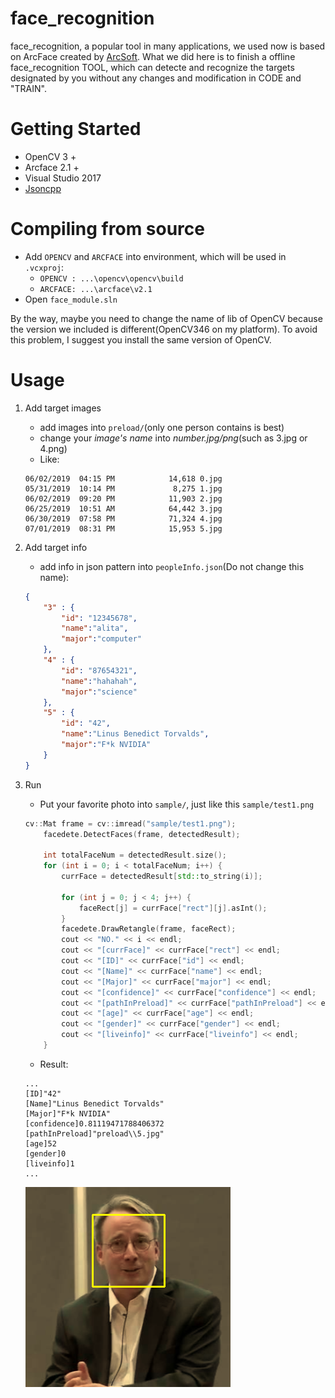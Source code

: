 # face_recognition
face_recognition, a popular tool in many applications, we used now is based on ArcFace created by [ArcSoft](https://www.arcsoft.com.cn/).  What we did here is to finish a offline face_recognition TOOL, which can detecte and recognize the targets designated by you without any changes and modification in CODE and "TRAIN". 

# Getting Started
- OpenCV 3 +
- Arcface 2.1 +
- Visual Studio 2017
- [Jsoncpp](https://github.com/open-source-parsers/jsoncpp)

# Compiling from source
- Add `OPENCV` and `ARCFACE` into environment, which will be used in `.vcxproj`:
  - `OPENCV : ...\opencv\opencv\build`
  - `ARCFACE: ...\arcface\v2.1`
- Open `face_module.sln`

By the way, maybe you need to change the name of lib of OpenCV because the version we included is different(OpenCV346 on my platform). To avoid this problem, I suggest you install the same version of OpenCV.

# Usage
1. Add target images
    - add images into `preload/`(only one person contains is best)
    - change your *image's name* into *number.jpg/png*(such as 3.jpg or 4.png)
    - Like:
    ```
    06/02/2019  04:15 PM            14,618 0.jpg
    05/31/2019  10:14 PM             8,275 1.jpg
    06/02/2019  09:20 PM            11,903 2.jpg
    06/25/2019  10:51 AM            64,442 3.jpg
    06/30/2019  07:58 PM            71,324 4.jpg
    07/01/2019  08:31 PM            15,953 5.jpg
    ```
2. Add target info
    -  add info in json pattern into `peopleInfo.json`(Do not change this name):
    ``` Json
    {
        "3" : {
            "id": "12345678",
            "name":"alita",
            "major":"computer"
        },
        "4" : {
            "id": "87654321",
            "name":"hahahah",
            "major":"science"
        },
        "5" : {
            "id": "42",
            "name":"Linus Benedict Torvalds",
            "major":"F*k NVIDIA"
        }
    }
    ```
3. Run 
    - Put your favorite photo into `sample/`, just like this `sample/test1.png`

    ``` C++
    cv::Mat frame = cv::imread("sample/test1.png");
        facedete.DetectFaces(frame, detectedResult);

        int totalFaceNum = detectedResult.size();
        for (int i = 0; i < totalFaceNum; i++) {
            currFace = detectedResult[std::to_string(i)];

            for (int j = 0; j < 4; j++) {
                faceRect[j] = currFace["rect"][j].asInt();
            }
            facedete.DrawRetangle(frame, faceRect);
            cout << "NO." << i << endl;
            cout << "[currFace]" << currFace["rect"] << endl;
            cout << "[ID]" << currFace["id"] << endl;
            cout << "[Name]" << currFace["name"] << endl;
            cout << "[Major]" << currFace["major"] << endl;
            cout << "[confidence]" << currFace["confidence"] << endl;
            cout << "[pathInPreload]" << currFace["pathInPreload"] << endl;
            cout << "[age]" << currFace["age"] << endl;
            cout << "[gender]" << currFace["gender"] << endl;
            cout << "[liveinfo]" << currFace["liveinfo"] << endl;
        }
    ```
    - Result: 
    ``` 
    ...
    [ID]"42"
    [Name]"Linus Benedict Torvalds"
    [Major]"F*k NVIDIA"
    [confidence]0.81119471788406372
    [pathInPreload]"preload\\5.jpg"
    [age]52
    [gender]0
    [liveinfo]1
    ...
    ```
    ![test](face_module/sample/test1_result.png)
